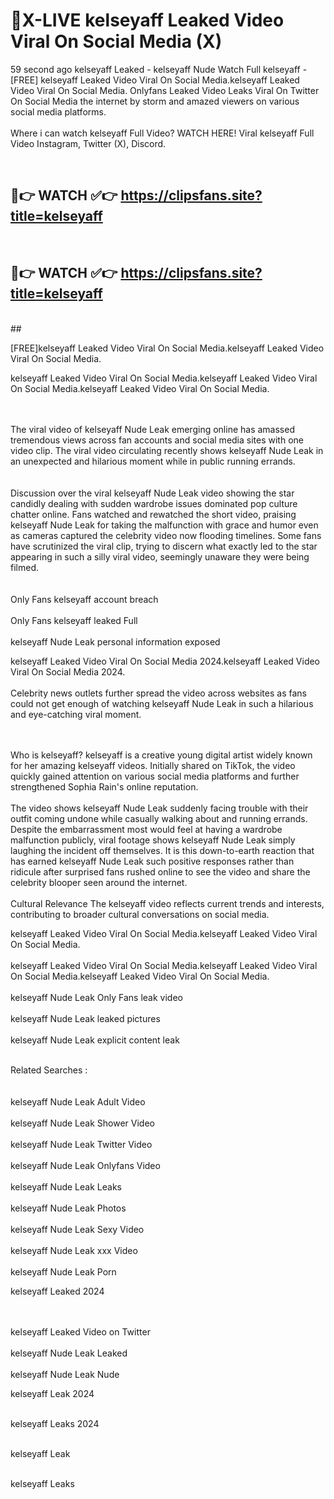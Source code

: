 # 🔴X-LIVE kelseyaff Leaked Video Viral On Social Media (X)<br>


59 second ago kelseyaff Leaked  - kelseyaff Nude  Watch Full kelseyaff - [FREE] kelseyaff Leaked Video Viral On Social Media.kelseyaff Leaked Video Viral On Social Media.   Onlyfans Leaked Video Leaks Viral On Twitter On Social Media the internet by storm and amazed viewers on various social media platforms. <br><br>
Where i can watch kelseyaff Full Video? WATCH HERE! Viral kelseyaff Full Video Instagram, Twitter (X), Discord. <br>


 <br>

##  🔴👉 WATCH ✅👉  <a href="https://clipsfans.site?title=kelseyaff&ref=git">https://clipsfans.site?title=kelseyaff</a> <br>
  <br>

##  🔴👉 WATCH ✅👉  <a href="https://clipsfans.site?title=kelseyaff&ref=git">https://clipsfans.site?title=kelseyaff</a> <br>
  <br>
  ##



[FREE]kelseyaff Leaked Video Viral On Social Media.kelseyaff Leaked Video Viral On Social Media. <br>

kelseyaff Leaked Video Viral On Social Media.kelseyaff Leaked Video Viral On Social Media.kelseyaff Leaked Video Viral On Social Media. <br>


  <br>

  <br>
The viral video of kelseyaff Nude Leak emerging online has amassed tremendous views across fan accounts and social media sites with one video clip. The viral video circulating recently shows kelseyaff Nude Leak in an unexpected and hilarious moment while in public running errands.<br>
<br>


<br>
Discussion over the viral kelseyaff Nude Leak video showing the star candidly dealing with sudden wardrobe issues dominated pop culture chatter online. Fans watched and rewatched the short video, praising kelseyaff Nude Leak for taking the malfunction with grace and humor even as cameras captured the celebrity video now flooding timelines. Some fans have scrutinized the viral clip, trying to discern what exactly led to the star appearing in such a silly viral video, seemingly unaware they were being filmed.<br>
<br>
<br> 
Only Fans kelseyaff account breach<br>
<br>
Only Fans kelseyaff leaked Full <br>
<br>
kelseyaff Nude Leak personal information exposed<br>

kelseyaff Leaked Video Viral On Social Media 2024.kelseyaff Leaked Video Viral On Social Media 2024. <br>
<br>
Celebrity news outlets further spread the video across websites as fans could not get enough of watching kelseyaff Nude Leak in such a hilarious and eye-catching viral moment.<br>
<br>

<br>
Who is kelseyaff? kelseyaff is a creative young digital artist widely known for her amazing kelseyaff videos. Initially shared on TikTok, the video quickly gained attention on various social media platforms and further strengthened Sophia Rain's online reputation.<br>
<br>
The video shows kelseyaff Nude Leak suddenly facing trouble with their outfit coming undone while casually walking about and running errands. Despite the embarrassment most would feel at having a wardrobe malfunction publicly, viral footage shows kelseyaff Nude Leak simply laughing the incident off themselves. It is this down-to-earth reaction that has earned kelseyaff Nude Leak such positive responses rather than ridicule after surprised fans rushed online to see the video and share the celebrity blooper seen around the internet.<br>
<br>
Cultural Relevance The kelseyaff video reflects current trends and interests, contributing to broader cultural conversations on social media.<br>

kelseyaff Leaked Video Viral On Social Media.kelseyaff Leaked Video Viral On Social Media.<br>
<br>
kelseyaff Leaked Video Viral On Social Media.kelseyaff Leaked Video Viral On Social Media.kelseyaff Leaked Video Viral On Social Media.<br>
<br>
kelseyaff Nude Leak Only Fans leak video<br>
<br>
kelseyaff Nude Leak leaked pictures<br>
<br>
kelseyaff Nude Leak explicit content leak<br>


<br>
Related Searches :<br>
<br>

<br>
kelseyaff Nude Leak Adult Video<br>
<br>
kelseyaff Nude Leak Shower Video<br>
<br>
kelseyaff Nude Leak Twitter Video<br>
<br>
kelseyaff Nude Leak Onlyfans Video<br>
<br>
kelseyaff Nude Leak Leaks<br>
<br>
kelseyaff Nude Leak Photos<br>

<br>
kelseyaff Nude Leak Sexy Video<br>
<br>
kelseyaff Nude Leak xxx Video<br>
<br>
kelseyaff Nude Leak Porn<br>

kelseyaff  Leaked 2024 <br> <br>
<br>

kelseyaff Leaked Video on Twitter <br>
<br>
kelseyaff Nude Leak Leaked<br>
<br>
kelseyaff Nude Leak Nude<br>


kelseyaff  Leak 2024 <br> <br>



kelseyaff  Leaks 2024 <br> <br>



 
kelseyaff  Leak<br> <br>



kelseyaff  Leaks<br> <br>





</p>




 



</p>










